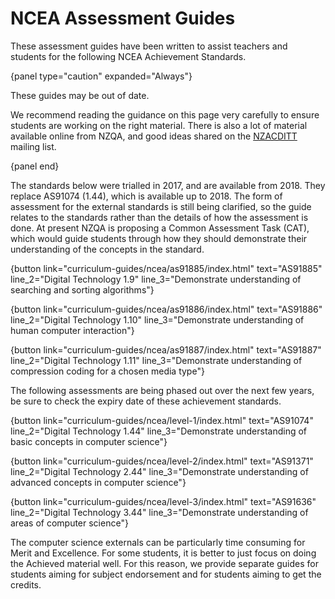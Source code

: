 # NCEA Assessment Guides

These assessment guides have been written to assist teachers and students
for the following NCEA Achievement Standards.

{panel type="caution" expanded="Always"}

These guides may be out of date.

We recommend reading the guidance on this page very carefully to ensure students are working on the right material.
There is also a lot of material available online from NZQA, and good ideas shared on the [NZACDITT](http://nzacditt.org.nz/) mailing list.

{panel end}

The standards below were trialled in 2017, and are available from 2018. They replace AS91074 (1.44), which is available up to 2018.
The form of assessment for the external standards is still being clarified, so the guide relates to the standards rather than the details of how the assessment is done.
At present NZQA is proposing a Common Assessment Task (CAT), which would guide students through how they should demonstrate their understanding of the concepts in the standard.

{button link="curriculum-guides/ncea/as91885/index.html" text="AS91885" line_2="Digital Technology 1.9" line_3="Demonstrate understanding of searching and sorting algorithms"}

{button link="curriculum-guides/ncea/as91886/index.html" text="AS91886" line_2="Digital Technology 1.10" line_3="Demonstrate understanding of human computer interaction"}

{button link="curriculum-guides/ncea/as91887/index.html" text="AS91887" line_2="Digital Technology 1.11" line_3="Demonstrate understanding of compression coding for a chosen media type"}

The following assessments are being phased out over the next few years, be sure to check the expiry date of these achievement standards.

{button link="curriculum-guides/ncea/level-1/index.html" text="AS91074" line_2="Digital Technology 1.44" line_3="Demonstrate understanding of basic concepts in computer science"}

{button link="curriculum-guides/ncea/level-2/index.html" text="AS91371" line_2="Digital Technology 2.44" line_3="Demonstrate understanding of advanced concepts in computer science"}

{button link="curriculum-guides/ncea/level-3/index.html" text="AS91636" line_2="Digital Technology 3.44" line_3="Demonstrate understanding of areas of computer science"}

The computer science externals can be particularly time consuming for Merit and Excellence.
For some students, it is better to just focus on doing the Achieved material well.
For this reason, we provide separate guides for students aiming for subject endorsement and for students aiming to get the credits.

